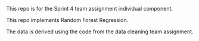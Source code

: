 This repo is for the Sprint 4 team assignment individual component. 

This repo implements Random Forest Regression.

The data is derived using the code from the data cleaning team assignment.
